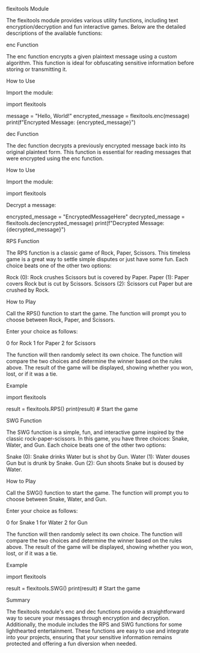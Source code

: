 flexitools Module

The flexitools module provides various utility functions, including text encryption/decryption and fun interactive games.
Below are the detailed descriptions of the available functions:

enc Function

The enc function encrypts a given plaintext message using a custom algorithm. This function is ideal for 
obfuscating sensitive information before storing or transmitting it.

How to Use

Import the module:


import flexitools


message = "Hello, World!"
encrypted_message = flexitools.enc(message)
print(f"Encrypted Message: {encrypted_message}")


dec Function

The dec function decrypts a previously encrypted message back into its original plaintext form.
 This function is essential for reading messages that were encrypted using the enc function.

How to Use

Import the module:


import flexitools

Decrypt a message:

encrypted_message = "EncryptedMessageHere"
decrypted_message = flexitools.dec(encrypted_message)
print(f"Decrypted Message: {decrypted_message}")

RPS Function

The RPS function is a classic game of Rock, Paper, Scissors. This timeless game is a great 
way to settle simple disputes or just have some fun. Each choice beats one of the other two options:

Rock (0): Rock crushes Scissors but is covered by Paper.
Paper (1): Paper covers Rock but is cut by Scissors.
Scissors (2): Scissors cut Paper but are crushed by Rock.

How to Play

Call the RPS() function to start the game.
The function will prompt you to choose between Rock, Paper, and Scissors.

Enter your choice as follows:

0 for Rock
1 for Paper
2 for Scissors

The function will then randomly select its own choice.
The function will compare the two choices and determine the winner based on the rules above.
The result of the game will be displayed, showing whether you won, lost, or if it was a tie.

Example

import flexitools

result = flexitools.RPS() 
print(result) # Start the game

SWG Function

The SWG function is a simple, fun, and interactive game inspired by the classic rock-paper-scissors. 
In this game, you have three choices: Snake, Water, and Gun. Each choice beats one of the other two options:

Snake (0): Snake drinks Water but is shot by Gun.
Water (1): Water douses Gun but is drunk by Snake.
Gun (2): Gun shoots Snake but is doused by Water.

How to Play

Call the SWG() function to start the game.
The function will prompt you to choose between Snake, Water, and Gun.

Enter your choice as follows:

0 for Snake
1 for Water
2 for Gun

The function will then randomly select its own choice.
The function will compare the two choices and determine the winner based on the rules above.
The result of the game will be displayed, showing whether you won, lost, or if it was a tie.

Example

import flexitools

result = flexitools.SWG()
print(result)  # Start the game

Summary

The flexitools module's enc and dec functions provide a straightforward way to secure your messages through encryption and decryption. Additionally, the module includes the RPS and SWG functions for some lighthearted entertainment. These functions are easy to use and integrate into your projects, ensuring that your sensitive information remains protected and offering a fun diversion when needed.

